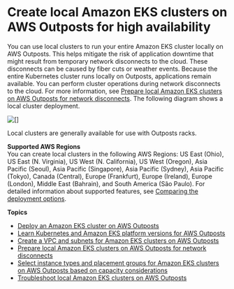 # Create local Amazon EKS clusters on AWS Outposts for high availability<a name="eks-outposts-local-cluster-overview"></a>

You can use local clusters to run your entire Amazon EKS cluster locally on AWS Outposts\. This helps mitigate the risk of application downtime that might result from temporary network disconnects to the cloud\. These disconnects can be caused by fiber cuts or weather events\. Because the entire Kubernetes cluster runs locally on Outposts, applications remain available\. You can perform cluster operations during network disconnects to the cloud\. For more information, see [Prepare local Amazon EKS clusters on AWS Outposts for network disconnects](eks-outposts-network-disconnects.md)\. The following diagram shows a local cluster deployment\.

![\[\]](http://docs.aws.amazon.com/eks/latest/userguide/images/outposts-local-cluster.png)

Local clusters are generally available for use with Outposts racks\.<a name="outposts-control-plane-supported-regions"></a>

**Supported AWS Regions**  
You can create local clusters in the following AWS Regions: US East \(Ohio\), US East \(N\. Virginia\), US West \(N\. California\), US West \(Oregon\), Asia Pacific \(Seoul\), Asia Pacific \(Singapore\), Asia Pacific \(Sydney\), Asia Pacific \(Tokyo\), Canada \(Central\), Europe \(Frankfurt\), Europe \(Ireland\), Europe \(London\), Middle East \(Bahrain\), and South America \(São Paulo\)\. For detailed information about supported features, see [Comparing the deployment options](eks-outposts.md#outposts-overview-comparing-deployment-options)\.

**Topics**
+ [Deploy an Amazon EKS cluster on AWS Outposts](eks-outposts-local-cluster-create.md)
+ [Learn Kubernetes and Amazon EKS platform versions for AWS Outposts](eks-outposts-platform-versions.md)
+ [Create a VPC and subnets for Amazon EKS clusters on AWS Outposts](eks-outposts-vpc-subnet-requirements.md)
+ [Prepare local Amazon EKS clusters on AWS Outposts for network disconnects](eks-outposts-network-disconnects.md)
+ [Select instance types and placement groups for Amazon EKS clusters on AWS Outposts based on capacity considerations](eks-outposts-capacity-considerations.md)
+ [Troubleshoot local Amazon EKS clusters on AWS Outposts](eks-outposts-troubleshooting.md)